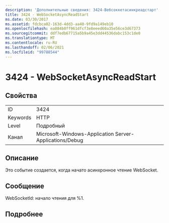 ```yaml
---
description: 'Дополнительные сведения: 3424-Вебсоккетасинкреадстарт'
title: 3424 - WebSocketAsyncReadStart
ms.date: 03/30/2017
ms.assetid: fdcbca02-163d-4dd3-aa40-9fd9a149eb10
ms.openlocfilehash: ea084b0ff961dfcf3e8eeed60a35e56ce3d67373
ms.sourcegitcommit: ddf7edb67715a5b9a45e3dd44536dabc153c1de0
ms.translationtype: MT
ms.contentlocale: ru-RU
ms.lasthandoff: 02/06/2021
ms.locfileid: "99788544"
---
```

# <a name="3424---websocketasyncreadstart"></a>3424 - WebSocketAsyncReadStart

## <a name="properties"></a>Свойства  
  
|||  
|-|-|  
|ID|3424|  
|Keywords|HTTP|  
|Level|Подробный|  
|Канал|Microsoft-Windows-Application Server-Applications/Debug|  
  
## <a name="description"></a>Описание  

 Это событие создается, когда начато асинхронное чтение WebSocket.  
  
## <a name="message"></a>Сообщение  

 WebSocketId: начало чтения для %1.  
  
## <a name="details"></a>Подробнее
